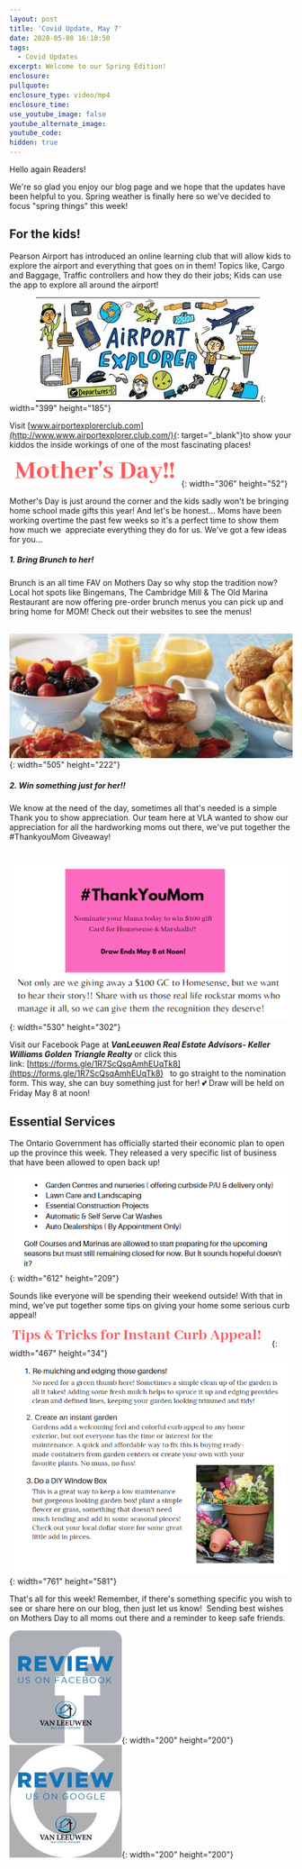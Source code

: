 ```yaml
---
layout: post
title: 'Covid Update, May 7'
date: 2020-05-08 16:10:50
tags:
  - Covid Updates
excerpt: Welcome to our Spring Edition!
enclosure:
pullquote:
enclosure_type: video/mp4
enclosure_time:
use_youtube_image: false
youtube_alternate_image:
youtube_code:
hidden: true
---
```


Hello again Readers\!&nbsp;

We're so glad you enjoy our blog page and we hope that the updates have been helpful to you. Spring weather is finally here so we've decided to focus "spring things" this week\!&nbsp;

## For the kids\!

Pearson Airport has introduced an online learning club that will allow kids to explore the airport and everything that goes on in them\! Topics like, Cargo and Baggage, Traffic controllers and how they do their jobs; Kids can use the app to explore all around the airport\!&nbsp;

&nbsp; &nbsp; &nbsp; &nbsp; &nbsp; &nbsp;&nbsp;![](/uploads/airport.PNG){: width="399" height="185"}

Visit [www.airportexplorerclub.com](http://www.www.airportexplorer.club.com/){: target="_blank"}to show your kiddos the inside workings of one of the most fascinating places\!&nbsp;

![](/uploads/md.PNG){: width="306" height="52"}

Mother's Day is just around the corner and the kids sadly won't be bringing home school made gifts this year\! And let's be honest… Moms have been working overtime the past few weeks so it's a perfect time to show them how much we&nbsp; appreciate everything they do for us. We've got a few ideas for you…

##### 1\. Bring Brunch to her\!&nbsp;

Brunch is an all time FAV on Mothers Day so why stop the tradition now? Local hot spots like Bingemans, The Cambridge Mill & The Old Marina Restaurant are now offering pre-order brunch menus you can pick up and bring home for MOM\! Check out their websites to see the menus\! &nbsp;

&nbsp; &nbsp; &nbsp; &nbsp; &nbsp; &nbsp; &nbsp; &nbsp; &nbsp; &nbsp;&nbsp;![](/uploads/brunch.PNG){: width="505" height="222"}

##### 2\. Win something just for her\!\!

We know at the need of the day, sometimes all that's needed is a simple Thank you to show appreciation. Our team here at VLA wanted to show our appreciation for all the hardworking moms out there, we've put together the \#ThankyouMom Giveaway\!&nbsp;

&nbsp; &nbsp; &nbsp; &nbsp; &nbsp;&nbsp;![](/uploads/ty-mom.PNG){: width="530" height="302"}

Visit our Facebook Page at&nbsp;***VanLeeuwen Real Estate Advisors- Keller Williams Golden Triangle Realty*** or click this link:&nbsp;[https://forms.gle/1R7ScQsqAmhEUqTk8](https://forms.gle/1R7ScQsqAmhEUqTk8) &nbsp; to go straight to the nomination form. This way, she can buy something just for her\! 💕 Draw will be held on Friday May 8 at noon\!&nbsp;

## Essential Services

The Ontario Government has officially started their economic plan to open up the province this week. They released a very specific list of business that have been allowed to open back up\!&nbsp;

![](/uploads/eb.PNG){: width="612" height="209"}&nbsp;

Sounds like everyone will be spending their weekend outside\! With that in mind, we've put together some tips on giving your home some serious curb appeal\!&nbsp;

![](/uploads/tt.PNG){: width="467" height="34"}![](/uploads/flowers.PNG){: width="761" height="581"}

That's all for this week\! Remember, if there's something specific you wish to see or share here on our blog, then just let us know\! &nbsp;Sending best wishes on Mothers Day to all moms out there and a reminder to keep safe friends.&nbsp;

![](/uploads/fb-review-1.jpg){: width="200" height="200"}&nbsp; &nbsp; &nbsp;![](/uploads/g-review-1.jpg){: width="200" height="200"}

&nbsp;